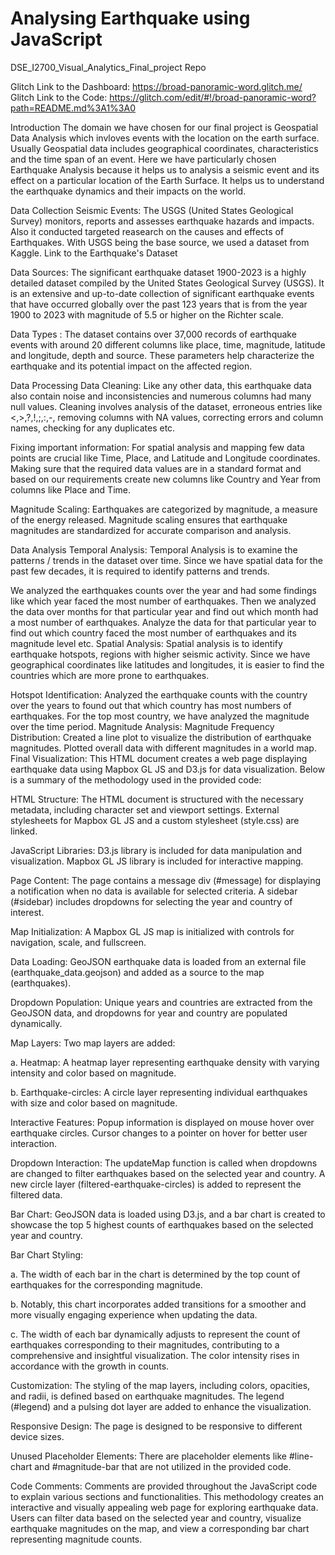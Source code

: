 # Analysing Earthquake using JavaScript
DSE_I2700_Visual_Analytics_Final_project Repo

Glitch Link to the Dashboard: https://broad-panoramic-word.glitch.me/ 
Glitch Link to the Code: https://glitch.com/edit/#!/broad-panoramic-word?path=README.md%3A1%3A0 

Introduction
The domain we have chosen for our final project is Geospatial Data Analysis which invloves events with the location on the earth surface. Usually Geospatial data includes geographical coordinates, characteristics and the time span of an event. Here we have particularly chosen Earthquake Analysis because it helps us to analysis a seismic event and its effect on a particular location of the Earth Surface. It helps us to understand the earthquake dynamics and their impacts on the world.

Data Collection
Seismic Events:
The USGS (United States Geological Survey) monitors, reports and assesses earthquake hazards and impacts. Also it conducted targeted reasearch on the causes and effects of Earthquakes. With USGS being the base source, we used a dataset from Kaggle. Link to the Earthquake's Dataset

Data Sources:
The significant earthquake dataset 1900-2023 is a highly detailed dataset compiled by the United States Geological Survey (USGS). It is an extensive and up-to-date collection of significant earthquake events that have occurred globally over the past 123 years that is from the year 1900 to 2023 with magnitude of 5.5 or higher on the Richter scale.

Data Types :
The dataset contains over 37,000 records of earthquake events with around 20 different columns like place, time, magnitude, latitude and longitude, depth and source. These parameters help characterize the earthquake and its potential impact on the affected region.

Data Processing
Data Cleaning:
Like any other data, this earthquake data also contain noise and inconsistencies and numerous columns had many null values. Cleaning involves analysis of the dataset, erroneous entries like <,>,?,!,;,:,-, removing columns with NA values, correcting errors and column names, checking for any duplicates etc.

Fixing important information:
For spatial analysis and mapping few data points are crucial like Time, Place, and Latitude and Longitude coordinates. Making sure that the required data values are in a standard format and based on our requirements create new columns like Country and Year from columns like Place and Time.

Magnitude Scaling:
Earthquakes are categorized by magnitude, a measure of the energy released. Magnitude scaling ensures that earthquake magnitudes are standardized for accurate comparison and analysis.

Data Analysis
Temporal Analysis:
Temporal Analysis is to examine the patterns / trends in the dataset over time. Since we have spatial data for the past few decades, it is required to identify patterns and trends.

We analyzed the earthquakes counts over the year and had some findings like which year faced the most number of earthquakes.
Then we analyzed the data over months for that particular year and find out which month had a most number of earthquakes.
Analyze the data for that particular year to find out which country faced the most number of earthquakes and its magnitude level etc.
Spatial Analysis:
Spatial analysis is to identify earthquake hotspots, regions with higher seismic activity. Since we have geographical coordinates like latitudes and longitudes, it is easier to find the countries which are more prone to earthquakes.

Hotspot Identification: Analyzed the earthquake counts with the country over the years to found out that which country has most numbers of earthquakes.
For the top most country, we have analyzed the magnitude over the time period.
Magnitude Analysis:
Magnitude Frequency Distribution: Created a line plot to visualize the distribution of earthquake magnitudes.
Plotted overall data with different magnitudes in a world map.
Final Visualization:
This HTML document creates a web page displaying earthquake data using Mapbox GL JS and D3.js for data visualization. Below is a summary of the methodology used in the provided code:

HTML Structure: The HTML document is structured with the necessary metadata, including character set and viewport settings. External stylesheets for Mapbox GL JS and a custom stylesheet (style.css) are linked.

JavaScript Libraries: D3.js library is included for data manipulation and visualization. Mapbox GL JS library is included for interactive mapping.

Page Content: The page contains a message div (#message) for displaying a notification when no data is available for selected criteria. A sidebar (#sidebar) includes dropdowns for selecting the year and country of interest.

Map Initialization: A Mapbox GL JS map is initialized with controls for navigation, scale, and fullscreen.

Data Loading: GeoJSON earthquake data is loaded from an external file (earthquake_data.geojson) and added as a source to the map (earthquakes).

Dropdown Population: Unique years and countries are extracted from the GeoJSON data, and dropdowns for year and country are populated dynamically.

Map Layers: Two map layers are added:

a. Heatmap: A heatmap layer representing earthquake density with varying intensity and color based on magnitude.

b. Earthquake-circles: A circle layer representing individual earthquakes with size and color based on magnitude.

Interactive Features: Popup information is displayed on mouse hover over earthquake circles. Cursor changes to a pointer on hover for better user interaction.

Dropdown Interaction: The updateMap function is called when dropdowns are changed to filter earthquakes based on the selected year and country. A new circle layer (filtered-earthquake-circles) is added to represent the filtered data.

Bar Chart: GeoJSON data is loaded using D3.js, and a bar chart is created to showcase the top 5 highest counts of earthquakes based on the selected year and country.

Bar Chart Styling:

a. The width of each bar in the chart is determined by the top count of earthquakes for the corresponding magnitude.

b. Notably, this chart incorporates added transitions for a smoother and more visually engaging experience when updating the data.

c. The width of each bar dynamically adjusts to represent the count of earthquakes corresponding to their magnitudes, contributing to a comprehensive and insightful visualization. The color intensity rises in accordance with the growth in counts.

Customization: The styling of the map layers, including colors, opacities, and radii, is defined based on earthquake magnitudes. The legend (#legend) and a pulsing dot layer are added to enhance the visualization.

Responsive Design: The page is designed to be responsive to different device sizes.

Unused Placeholder Elements: There are placeholder elements like #line-chart and #magnitude-bar that are not utilized in the provided code.

Code Comments: Comments are provided throughout the JavaScript code to explain various sections and functionalities. This methodology creates an interactive and visually appealing web page for exploring earthquake data. Users can filter data based on the selected year and country, visualize earthquake magnitudes on the map, and view a corresponding bar chart representing magnitude counts.
